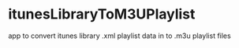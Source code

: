 # itunesLibraryToM3UPlaylist
app to convert itunes library .xml playlist data in to .m3u playlist files
